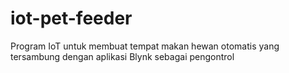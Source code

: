 # iot-pet-feeder
Program IoT untuk membuat tempat makan hewan otomatis yang tersambung dengan aplikasi Blynk sebagai pengontrol
